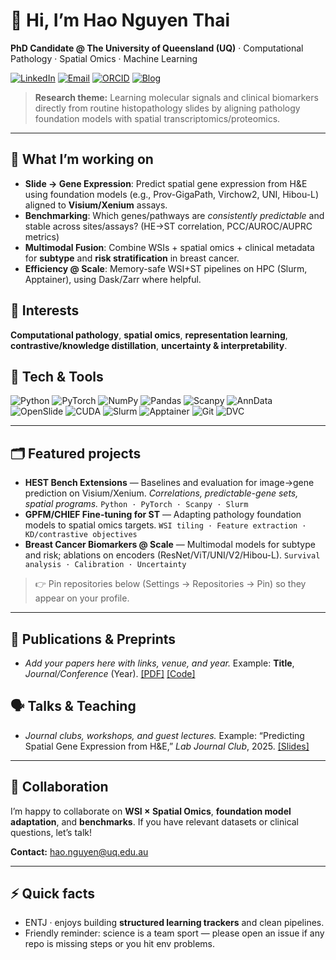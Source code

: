 # 👋 Hi, I’m **Hao Nguyen Thai**

**PhD Candidate @ The University of Queensland (UQ)** · Computational Pathology · Spatial Omics · Machine Learning

[![LinkedIn](https://img.shields.io/badge/LinkedIn-hao--nguyen--thai-blue?logo=linkedin)](https://www.linkedin.com/in/thai-hao-nguyen/)
[![Email](https://img.shields.io/badge/Email-hao.nguyen%40uq.edu.au-informational?logo=gmail)](mailto:hao.nguyen@uq.edu.au)
[![ORCID](https://img.shields.io/badge/ORCID-0009--0001--0948--6989-A6CE39?logo=orcid\&logoColor=white)](https://orcid.org/0009-0001-0948-6989)
[![Blog](https://img.shields.io/badge/Blog-haoaaa98.blogspot.com-0A0A0A?logo=blogger) ](https://haoaaa98.blogspot.com/)

> **Research theme:** Learning molecular signals and clinical biomarkers directly from routine histopathology slides by aligning pathology foundation models with spatial transcriptomics/proteomics.

---

## 🔭 What I’m working on

* **Slide → Gene Expression**: Predict spatial gene expression from H\&E using foundation models (e.g., Prov-GigaPath, Virchow2, UNI, Hibou-L) aligned to **Visium/Xenium** assays.
* **Benchmarking**: Which genes/pathways are *consistently predictable* and stable across sites/assays? (HE→ST correlation, PCC/AUROC/AUPRC metrics)
* **Multimodal Fusion**: Combine WSIs + spatial omics + clinical metadata for **subtype** and **risk stratification** in breast cancer.
* **Efficiency @ Scale**: Memory-safe WSI+ST pipelines on HPC (Slurm, Apptainer), using Dask/Zarr where helpful.

## 🧠 Interests

**Computational pathology**, **spatial omics**, **representation learning**, **contrastive/knowledge distillation**, **uncertainty & interpretability**.

## 🧰 Tech & Tools

![Python](https://img.shields.io/badge/Python-3.10+-3776AB?logo=python\&logoColor=white)
![PyTorch](https://img.shields.io/badge/PyTorch-EE4C2C?logo=pytorch\&logoColor=white)
![NumPy](https://img.shields.io/badge/NumPy-013243?logo=numpy\&logoColor=white)
![Pandas](https://img.shields.io/badge/pandas-150458?logo=pandas\&logoColor=white)
![Scanpy](https://img.shields.io/badge/Scanpy-FFA500)
![AnnData](https://img.shields.io/badge/AnnData-333333)
![OpenSlide](https://img.shields.io/badge/OpenSlide-00457C)
![CUDA](https://img.shields.io/badge/CUDA-76B900?logo=nvidia\&logoColor=white)
![Slurm](https://img.shields.io/badge/Slurm-2B5D82)
![Apptainer](https://img.shields.io/badge/Apptainer-2F4F4F)
![Git](https://img.shields.io/badge/Git-F05032?logo=git\&logoColor=white)
![DVC](https://img.shields.io/badge/DVC-945DD6?logo=dvc\&logoColor=white)

---

## 🗂️ Featured projects

* **HEST Bench Extensions** — Baselines and evaluation for image→gene prediction on Visium/Xenium. *Correlations, predictable-gene sets, spatial programs.*
  `Python · PyTorch · Scanpy · Slurm`
* **GPFM/CHIEF Fine-tuning for ST** — Adapting pathology foundation models to spatial omics targets.
  `WSI tiling · Feature extraction · KD/contrastive objectives`
* **Breast Cancer Biomarkers @ Scale** — Multimodal models for subtype and risk; ablations on encoders (ResNet/ViT/UNI/V2/Hibou-L).
  `Survival analysis · Calibration · Uncertainty`

> 👉 Pin repositories below (Settings → Repositories → Pin) so they appear on your profile.

---

## 📄 Publications & Preprints

* *Add your papers here with links, venue, and year.*
  Example: **Title**, *Journal/Conference* (Year). [\[PDF\]](https://example.com) [\[Code\]](https://github.com/your-repo)

## 🗣️ Talks & Teaching

* *Journal clubs, workshops, and guest lectures.*
  Example: “Predicting Spatial Gene Expression from H\&E,” *Lab Journal Club*, 2025. [\[Slides\]](https://example.com)

---

## 🤝 Collaboration

I’m happy to collaborate on **WSI × Spatial Omics**, **foundation model adaptation**, and **benchmarks**. If you have relevant datasets or clinical questions, let’s talk!

**Contact:** [hao.nguyen@uq.edu.au](mailto:hao.nguyen@uq.edu.au)

---

## ⚡ Quick facts

* ENTJ · enjoys building **structured learning trackers** and clean pipelines.
* Friendly reminder: science is a team sport — please open an issue if any repo is missing steps or you hit env problems.

